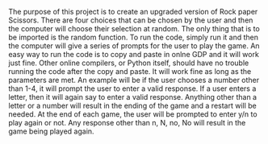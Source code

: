 The purpose of this project is to create an upgraded version of Rock paper Scissors.
There are four choices that can be chosen by the user and then the computer will choose their selection at random.
The only thing that is to be imported is the random function.
To run the code, simply run it and then the computer will give a series of prompts for the user to play the game. 
An easy way to run the code is to copy and paste in onlne GDP and it will work just fine.
Other online compilers, or Python itself, should have no trouble running the code after the copy and paste.
It will work fine as long as the parameters are met. 
An example will be if the user chooses a number other than 1-4, it will prompt the user to enter a valid response. 
If a user enters a letter, then it will again say to enter a valid response. 
Anything other than a letter or a number will result in the ending of the game and a restart will be needed.
At the end of each game, the user will be prompted to enter y/n to play again or not. 
Any response other than n, N, no, No will result in the game being played again. 
